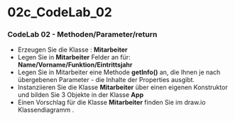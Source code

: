 # 02c_CodeLab_02

### CodeLab 02 - Methoden/Parameter/return

- Erzeugen Sie die Klasse : **Mitarbeiter**
- Legen Sie in **Mitarbeiter** Felder an für: **Name/Vorname/Funktion/Eintrittsjahr**
- Legen Sie in Mitarbeiter eine Methode **getInfo()** an, die Ihnen je nach übergebenen Parameter - die Inhalte der Properties ausgibt.
- Instanziieren Sie die Klasse **Mitarbeiter** über einen eigenen Konstruktor und bilden Sie 3 Objekte in der Klasse **App**
- Einen Vorschlag für die Klasse **Mitarbeiter** finden Sie im draw.io Klassendiagramm .
